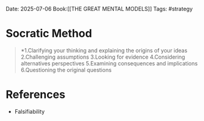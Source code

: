 Date: 2025-07-06
Book:[[THE GREAT MENTAL MODELS]] 
Tags: #strategy
# Socratic Method

>*1.Clarifying your thinking and explaining the origins of your ideas
>2.Challenging assumptions
>3.Looking for evidence
>4.Considering alternatives perspectives
>5.Examining consequences and implications 
>6.Questioning the original questions

# References
- Falsifiability